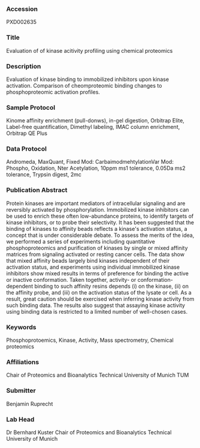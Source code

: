 ### Accession
PXD002635

### Title
Evaluation of of kinase acitivity profiling using chemical proteomics

### Description
Evaluation of  kinase binding to immobilized inhibitors upon kinase activation. Comparison of cheomproteomic binding changes to phosphoproteomic activation profiles.

### Sample Protocol
Kinome affinity enrichment (pull-donws), in-gel digestion, Orbitrap Elite, Label-free quantification, Dimethyl labeling, IMAC column enrichment, Orbitrap QE Plus

### Data Protocol
Andromeda, MaxQuant, Fixed Mod: CarbaimodmehtylationVar Mod: Phospho, Oxidation, Nter Acetylation, 10ppm ms1 tolerance, 0.05Da ms2 tolerance, Trypsin digest, 2mc

### Publication Abstract
Protein kinases are important mediators of intracellular signaling and are reversibly activated by phosphorylation. Immobilized kinase inhibitors can be used to enrich these often low-abundance proteins, to identify targets of kinase inhibitors, or to probe their selectivity. It has been suggested that the binding of kinases to affinity beads reflects a kinase's activation status, a concept that is under considerable debate. To assess the merits of the idea, we performed a series of experiments including quantitative phosphoproteomics and purification of kinases by single or mixed affinity matrices from signaling activated or resting cancer cells. The data show that mixed affinity beads largely bind kinases independent of their activation status, and experiments using individual immobilized kinase inhibitors show mixed results in terms of preference for binding the active or inactive conformation. Taken together, activity- or conformation-dependent binding to such affinity resins depends (i) on the kinase, (ii) on the affinity probe, and (iii) on the activation status of the lysate or cell. As a result, great caution should be exercised when inferring kinase activity from such binding data. The results also suggest that assaying kinase activity using binding data is restricted to a limited number of well-chosen cases.

### Keywords
Phosphoprotoemics, Kinase, Activity, Mass spectrometry, Chemical proteomics

### Affiliations
Chair of Proteomics and Bioanalytics  Technical University of Munich
TUM

### Submitter
Benjamin Ruprecht

### Lab Head
Dr Bernhard Kuster
Chair of Proteomics and Bioanalytics  Technical University of Munich



